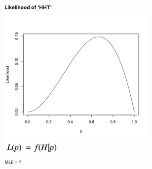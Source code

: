 ### Likelihood of 'HHT'

<img src="img/likelihood_coin.png" height="400" />

<img src="img/mle_coins.png" height="50"/>

MLE = ? 